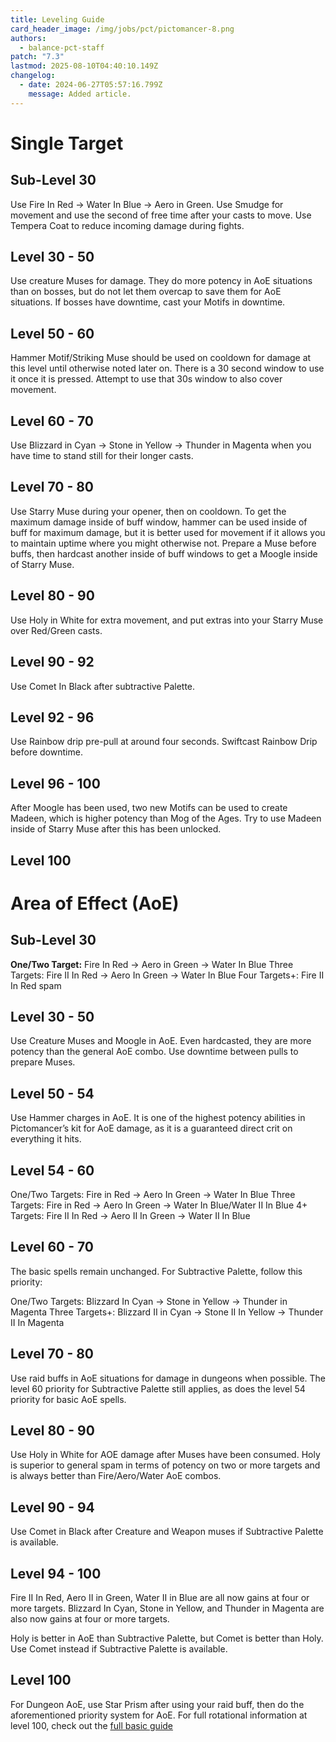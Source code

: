 ```yaml
---
title: Leveling Guide
card_header_image: /img/jobs/pct/pictomancer-8.png
authors:
  - balance-pct-staff
patch: "7.3"
lastmod: 2025-08-10T04:40:10.149Z
changelog:
  - date: 2024-06-27T05:57:16.799Z
    message: Added article.
---
```

# Single Target

## Sub-Level 30

Use Fire In Red -> Water In Blue -> Aero in Green. Use Smudge for movement and use the second of free time after your casts to move. Use Tempera Coat to reduce incoming damage during fights. 

## Level 30 - 50

Use creature Muses for damage. They do more potency in AoE situations than on bosses, but do not let them overcap to save them for AoE situations. If bosses have downtime, cast your Motifs in downtime. 

## Level 50 - 60

Hammer Motif/Striking Muse should be used on cooldown for damage at this level until otherwise noted later on. There is a 30 second window to use it once it is pressed. Attempt to use that 30s window to also cover movement. 

## Level 60 - 70

Use Blizzard in Cyan -> Stone in Yellow -> Thunder in Magenta when you have time to stand still for their longer casts. 

## Level 70 - 80

Use Starry Muse during your opener, then on cooldown. To get the maximum damage inside of buff window, hammer can be used inside of buff for maximum damage, but it is better used for movement if it allows you to maintain uptime where you might otherwise not. Prepare a Muse before buffs, then hardcast another inside of buff windows to get a Moogle inside of Starry Muse. 

## Level 80 - 90

Use Holy in White for extra movement, and put extras into your Starry Muse over Red/Green casts. 

## Level 90 - 92

Use Comet In Black after subtractive Palette. 

## Level 92 - 96

Use Rainbow drip pre-pull at around four seconds. Swiftcast Rainbow Drip before downtime. 

## Level 96 - 100

After Moogle has been used, two new Motifs can be used to create Madeen, which is higher potency than Mog of the Ages. Try to use Madeen inside of Starry Muse after this has been unlocked.

## Level 100

# Area of Effect (AoE)

## Sub-Level 30

**One/Two Target:** Fire In Red -> Aero in Green -> Water In Blue
Three Targets: Fire II In Red -> Aero In Green -> Water In Blue
Four Targets+: Fire II In Red spam

## Level 30 - 50

Use Creature Muses and Moogle in AoE. Even hardcasted, they are more potency than the general AoE combo. Use downtime between pulls to prepare Muses.

## Level 50 - 54

Use Hammer charges in AoE. It is one of the highest potency abilities in Pictomancer’s kit for AoE damage, as it is a guaranteed direct crit on everything it hits. 

## Level 54 - 60

One/Two Targets: Fire in Red -> Aero In Green -> Water In Blue
Three Targets: Fire in Red -> Aero In Green -> Water In Blue/Water II In Blue
4+ Targets: Fire II In Red -> Aero II In Green -> Water II In Blue

## Level 60 - 70


The basic spells remain unchanged. 
For Subtractive Palette, follow this priority: 


One/Two Targets: Blizzard In Cyan -> Stone in Yellow -> Thunder in Magenta
Three Targets+: Blizzard II in Cyan -> Stone II In Yellow -> Thunder II In Magenta

## Level 70 - 80

Use raid buffs in AoE situations for damage in dungeons when possible. The level 60 priority for Subtractive Palette still applies, as does the level 54 priority for basic AoE spells.

## Level 80 - 90

Use Holy in White for AOE damage after Muses have been consumed. Holy is superior to general spam in terms of potency on two or more targets and is always better than Fire/Aero/Water AoE combos.

## Level 90 - 94

Use Comet in Black after Creature and Weapon muses if Subtractive Palette is available. 

## Level 94 - 100

Fire II In Red, Aero II in Green, Water II in Blue are all now gains at four or more targets.
 Blizzard In Cyan, Stone in Yellow, and Thunder in Magenta are also now gains at four or more targets. 



Holy is better in AoE than Subtractive Palette, but Comet is better than Holy. Use Comet instead if Subtractive Palette is available.

## Level 100

For Dungeon AoE, use Star Prism after using your raid buff, then do the aforementioned priority system for AoE. For full rotational information at level 100, check out the [full basic guide](https://www.thebalanceffxiv.com/jobs/casters/pictomancer/basic-guide/)
